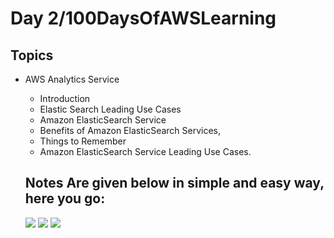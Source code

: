 <h1> Day 2/100DaysOfAWSLearning </h1>

<h2> Topics </h2>

- AWS Analytics Service
  - Introduction <br>
  - Elastic Search Leading Use Cases <br>
  - Amazon ElasticSearch Service <br>
  - Benefits of Amazon ElasticSearch Services, <br>
  - Things to Remember <br>
  - Amazon ElasticSearch Service Leading Use Cases.<br>
  
  <h2> Notes Are given below in simple and easy way, here you go: </h2>
  
  <img src = "https://github.com/thetechgirlgita/100-days-of-aws-learning/blob/master/Images/Day2/day2.jpg?raw=true" >
  <img src = "https://github.com/thetechgirlgita/100-days-of-aws-learning/blob/master/Images/Day2/day2.1.jpg?raw=true">
  <img src = "https://github.com/thetechgirlgita/100-days-of-aws-learning/blob/master/Images/Day2/day2.2.jpg?raw=true">

